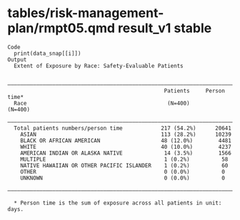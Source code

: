 # tables/risk-management-plan/rmpt05.qmd result_v1 stable

    Code
      print(data_snap[[i]])
    Output
      Extent of Exposure by Race: Safety-Evaluable Patients
      
      ————————————————————————————————————————————————————————————————————————
                                                     Patients     Person time*
      Race                                            (N=400)       (N=400)   
      ————————————————————————————————————————————————————————————————————————
      Total patients numbers/person time            217 (54.2%)      20641    
        ASIAN                                       113 (28.2%)      10239    
        BLACK OR AFRICAN AMERICAN                   48 (12.0%)        4481    
        WHITE                                       40 (10.0%)        4237    
        AMERICAN INDIAN OR ALASKA NATIVE             14 (3.5%)        1566    
        MULTIPLE                                     1 (0.2%)          58     
        NATIVE HAWAIIAN OR OTHER PACIFIC ISLANDER    1 (0.2%)          60     
        OTHER                                        0 (0.0%)          0      
        UNKNOWN                                      0 (0.0%)          0      
      ————————————————————————————————————————————————————————————————————————
      
      * Person time is the sum of exposure across all patients in unit: days.

